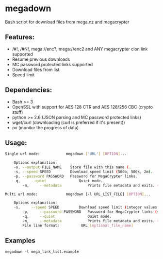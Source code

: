 # megadown

Bash script for download files from mega.nz and megacrypter

## Features:

 * /#!, /#N!, mega://enc?, mega://enc2 and ANY megacrypter clon link supported
 * Resume previous downloads
 * MC password protected links supported
 * Download files from list
 * Speed limit

## Dependencies:

 * Bash >= 3
 * OpenSSL with support for AES 128 CTR and AES 128/256 CBC (crypto stuff)
 * python >= 2.6 (JSON parsing and MC password protected links)
 * wget/curl (downloading (curl is preferred if it's present))
 * pv (monitor the progress of data)

## Usage:

```bash
Single url mode:            megadown ['URL'] [OPTION]...

	Options explanation:
	-o,	--output FILE_NAME    Store file with this name (.
	-s,	--speed SPEED         Download speed limit (500b, 500k, 2m).
	-p,	--password PASSWORD   Password for MegaCrypter links.
	-q,     --quiet               Quiet mode.
        -m,     --metadata            Prints file metadata and exits. (File name is base64 encoded).

Multi url mode:             megadown [-l URL_LIST_FILE] [OPTION]...

	Options explanation:
	-s,     --speed SPEED         Download speed limit (integer values: 500B, 500K, 2M).
        -p,     --password PASSWORD   Password for MegaCrypter links (same for every link in a list).
        -q,     --quiet               Quiet mode.
        -m,     --metadata            Prints file metadata and exits. (File name is base64 encoded).
        File line format:          URL [optional_file_name]

```
## Examples

    megadown -l mega_link_list.example
